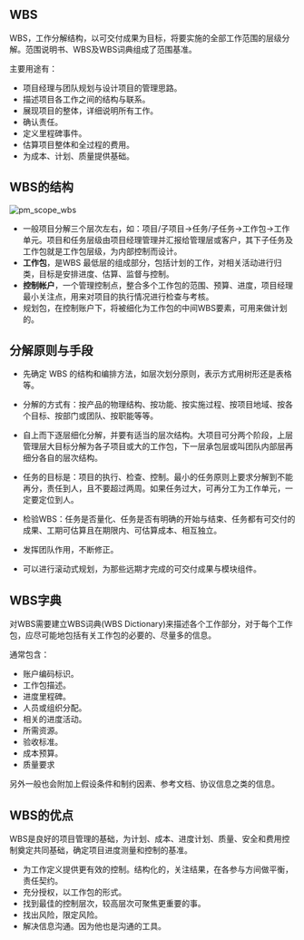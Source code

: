 ## WBS

WBS，工作分解结构，以可交付成果为目标，将要实施的全部工作范围的层级分解。范围说明书、WBS及WBS词典组成了范围基准。

主要用途有：

- 项目经理与团队规划与设计项目的管理思路。
- 描述项目各工作之间的结构与联系。
- 展现项目的整体，详细说明所有工作。
- 确认责任。
- 定义里程碑事件。
- 估算项目整体和全过程的费用。
- 为成本、计划、质量提供基础。

## WBS的结构

![pm_scope_wbs](D:\workspace\book\techworld\manage\pm\pm_scope_wbs.png)

- 一般项目分解三个层次左右，如：项目/子项目->任务/子任务->工作包->工作单元。项目和任务层级由项目经理管理并汇报给管理层或客户，其下子任务及工作包就是工作包层级，为内部控制而设计。
- **工作包**，是WBS 最低层的组成部分，包括计划的工作，对相关活动进行归类，目标是安排进度、估算、监督与控制。
- **控制帐户**，一个管理控制点，整合多个工作包的范围、预算、进度，项目经理最小关注点，用来对项目的执行情况进行检查与考核。
- 规划包，在控制账户下，将被细化为工作包的中间WBS要素，可用来做计划的。

## 分解原则与手段

- 先确定 WBS 的结构和编排方法，如层次划分原则，表示方式用树形还是表格等。
- 分解的方式有：按产品的物理结构、按功能、按实施过程、按项目地域、按各个目标、按部门或团队、按职能等等。
- 自上而下逐层细化分解，并要有适当的层次结构。大项目可分两个阶段，上层管理层大目标分解为各子项目或大的工作包，下一层承包层或叫团队内部层再细分各自的层次结构。

- 任务的目标是：项目的执行、检查、控制。最小的任务原则上要求分解到不能再分，责任到人，且不要超过两周。如果任务过大，可再分工为工作单元，一定要定位到人。

- 检验WBS：任务是否量化、任务是否有明确的开始与结束、任务都有可交付的成果、工期可估算且在期限内、可估算成本、相互独立。
- 发挥团队作用，不断修正。
- 可以进行滚动式规划，为那些远期才完成的可交付成果与模块组件。

## WBS字典

对WBS需要建立WBS词典(WBS Dictionary)来描述各个工作部分，对于每个工作包，应尽可能地包括有关工作包的必要的、尽量多的信息。

通常包含：

- 账户编码标识。
- 工作包描述。
- 进度里程碑。
- 人员或组织分配。
- 相关的进度活动。
- 所需资源。
- 验收标准。
- 成本预算。
- 质量要求

另外一般也会附加上假设条件和制约因素、参考文档、协议信息之类的信息。

## WBS的优点

WBS是良好的项目管理的基础，为计划、成本、进度计划、质量、安全和费用控制奠定共同基础，确定项目进度测量和控制的基准。

- 为工作定义提供更有效的控制。结构化的，关注结果，在各参与方间做平衡，责任契约。
- 充分授权，以工作包的形式。
- 找到最佳的控制层次，较高层次可聚焦更重要的事。
- 找出风险，限定风险。
- 解决信息沟通。因为他也是沟通的工具。

